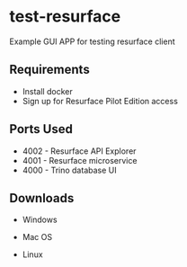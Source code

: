 # test-resurface

Example GUI APP for testing resurface client

## Requirements

- Install docker
- Sign up for Resurface Pilot Edition access

## Ports Used

- 4002 - Resurface API Explorer
- 4001 - Resurface microservice
- 4000 - Trino database UI

## Downloads

- Windows

- Mac OS

- Linux
